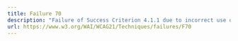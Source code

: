 ```yaml
---
title: Failure 70
description: "Failure of Success Criterion 4.1.1 due to incorrect use of start and end tags or attribute markup"
url: https://www.w3.org/WAI/WCAG21/Techniques/failures/F70
---
```

